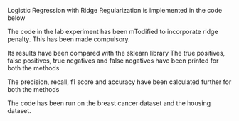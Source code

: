 Logistic Regression with Ridge Regularization is implemented in the code below

The code in the lab experiment has been mTodified to incorporate ridge penalty. This has been made compulsory.

Its results have been compared with the sklearn library  The true positives, false positives,
true negatives and false negatives have been printed for both the methods

The precision, recall, f1 score and accuracy have been calculated further for both the methods

The code has been run on the breast cancer dataset and the housing dataset.
